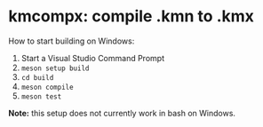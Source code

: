 # kmcompx: compile .kmn to .kmx

How to start building on Windows:

1. Start a Visual Studio Command Prompt
2. `meson setup build`
3. `cd build`
4. `meson compile`
5. `meson test`

**Note:** this setup does not currently work in bash on Windows.

